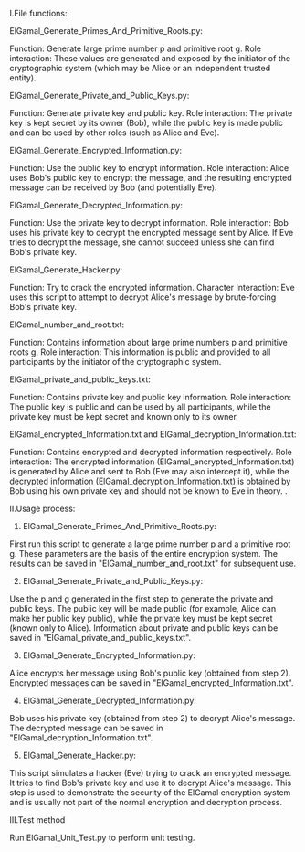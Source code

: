 I.File functions:

ElGamal_Generate_Primes_And_Primitive_Roots.py:

Function: Generate large prime number p and primitive root g.
Role interaction: These values are generated and exposed by the initiator of the cryptographic system (which may be Alice or an independent trusted entity).

ElGamal_Generate_Private_and_Public_Keys.py:

Function: Generate private key and public key.
Role interaction: The private key is kept secret by its owner (Bob), while the public key is made public and can be used by other roles (such as Alice and Eve).

ElGamal_Generate_Encrypted_Information.py:

Function: Use the public key to encrypt information.
Role interaction: Alice uses Bob's public key to encrypt the message, and the resulting encrypted message can be received by Bob (and potentially Eve).

ElGamal_Generate_Decrypted_Information.py:

Function: Use the private key to decrypt information.
Role interaction: Bob uses his private key to decrypt the encrypted message sent by Alice. If Eve tries to decrypt the message, she cannot succeed unless she can find Bob's private key.

ElGamal_Generate_Hacker.py:

Function: Try to crack the encrypted information.
Character Interaction: Eve uses this script to attempt to decrypt Alice's message by brute-forcing Bob's private key.

ElGamal_number_and_root.txt:

Function: Contains information about large prime numbers p and primitive roots g.
Role interaction: This information is public and provided to all participants by the initiator of the cryptographic system.

ElGamal_private_and_public_keys.txt:

Function: Contains private key and public key information.
Role interaction: The public key is public and can be used by all participants, while the private key must be kept secret and known only to its owner.

ElGamal_encrypted_Information.txt and ElGamal_decryption_Information.txt:

Function: Contains encrypted and decrypted information respectively.
Role interaction: The encrypted information (ElGamal_encrypted_Information.txt) is generated by Alice and sent to Bob (Eve may also intercept it), while the decrypted information (ElGamal_decryption_Information.txt) is obtained by Bob using his own private key and should not be known to Eve in theory. .

II.Usage process:

1. ElGamal_Generate_Primes_And_Primitive_Roots.py:

First run this script to generate a large prime number p and a primitive root g. These parameters are the basis of the entire encryption system.
The results can be saved in "ElGamal_number_and_root.txt" for subsequent use.

2. ElGamal_Generate_Private_and_Public_Keys.py:

Use the p and g generated in the first step to generate the private and public keys.
The public key will be made public (for example, Alice can make her public key public), while the private key must be kept secret (known only to Alice).
Information about private and public keys can be saved in "ElGamal_private_and_public_keys.txt".

3. ElGamal_Generate_Encrypted_Information.py:

Alice encrypts her message using Bob's public key (obtained from step 2).
Encrypted messages can be saved in "ElGamal_encrypted_Information.txt".

4. ElGamal_Generate_Decrypted_Information.py:

Bob uses his private key (obtained from step 2) to decrypt Alice's message.
The decrypted message can be saved in "ElGamal_decryption_Information.txt".

5. ElGamal_Generate_Hacker.py:

This script simulates a hacker (Eve) trying to crack an encrypted message.
It tries to find Bob's private key and use it to decrypt Alice's message.
This step is used to demonstrate the security of the ElGamal encryption system and is usually not part of the normal encryption and decryption process.

III.Test method

Run ElGamal_Unit_Test.py to perform unit testing.
